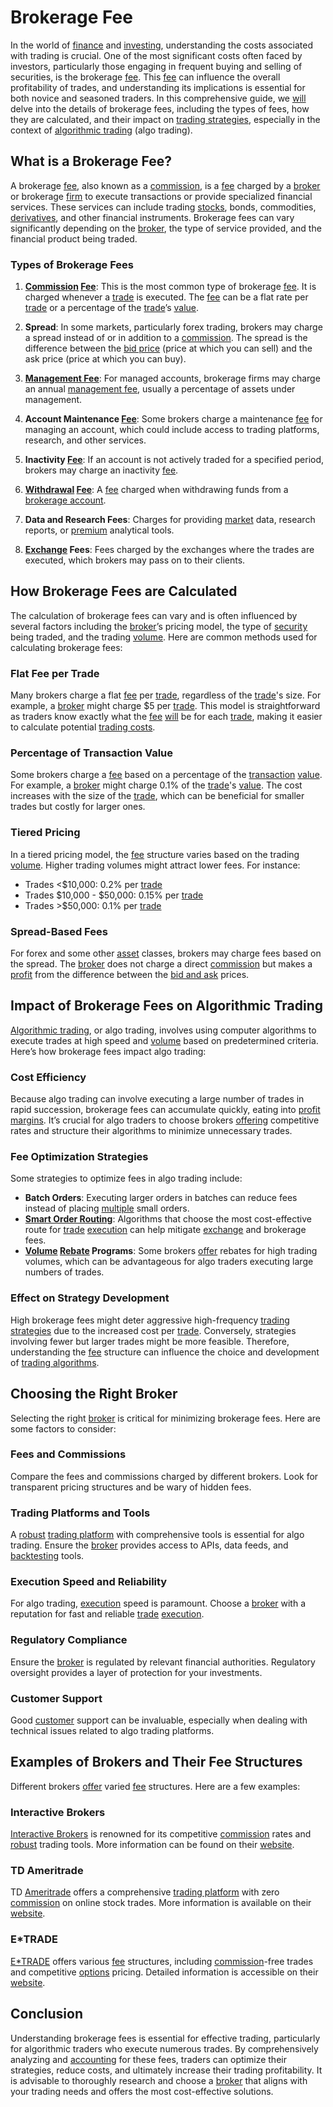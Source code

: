# Brokerage Fee

In the world of [finance](../f/finance.md) and [investing](../i/investing.md), understanding the costs associated with trading is crucial. One of the most significant costs often faced by investors, particularly those engaging in frequent buying and selling of securities, is the brokerage [fee](../f/fee.md). This [fee](../f/fee.md) can influence the overall profitability of trades, and understanding its implications is essential for both novice and seasoned traders. In this comprehensive guide, we [will](../w/will.md) delve into the details of brokerage fees, including the types of fees, how they are calculated, and their impact on [trading strategies](../t/trading_strategies.md), especially in the context of [algorithmic trading](../a/accountability.md) (algo trading).

## What is a Brokerage Fee?

A brokerage [fee](../f/fee.md), also known as a [commission](../c/commission.md), is a [fee](../f/fee.md) charged by a [broker](../b/broker.md) or brokerage [firm](../f/firm.md) to execute transactions or provide specialized financial services. These services can include trading [stocks](../s/stock.md), bonds, commodities, [derivatives](../d/derivatives.md), and other financial instruments. Brokerage fees can vary significantly depending on the [broker](../b/broker.md), the type of service provided, and the financial product being traded.

### Types of Brokerage Fees

1. **[Commission](../c/commission.md) [Fee](../f/fee.md)**: This is the most common type of brokerage [fee](../f/fee.md). It is charged whenever a [trade](../t/trade.md) is executed. The [fee](../f/fee.md) can be a flat rate per [trade](../t/trade.md) or a percentage of the [trade](../t/trade.md)’s [value](../v/value.md).

2. **Spread**: In some markets, particularly forex trading, brokers may charge a spread instead of or in addition to a [commission](../c/commission.md). The spread is the difference between the [bid price](../b/bid_price.md) (price at which you can sell) and the ask price (price at which you can buy).

3. **[Management Fee](../m/management_fee.md)**: For managed accounts, brokerage firms may charge an annual [management fee](../m/management_fee.md), usually a percentage of assets under management.

4. **Account Maintenance [Fee](../f/fee.md)**: Some brokers charge a maintenance [fee](../f/fee.md) for managing an account, which could include access to trading platforms, research, and other services.

5. **Inactivity [Fee](../f/fee.md)**: If an account is not actively traded for a specified period, brokers may charge an inactivity [fee](../f/fee.md).

6. **[Withdrawal](../w/withdrawal.md) [Fee](../f/fee.md)**: A [fee](../f/fee.md) charged when withdrawing funds from a [brokerage account](../b/brokerage_account.md).

7. **Data and Research Fees**: Charges for providing [market](../m/market.md) data, research reports, or [premium](../p/premium.md) analytical tools.

8. **[Exchange](../e/exchange.md) Fees**: Fees charged by the exchanges where the trades are executed, which brokers may pass on to their clients.

## How Brokerage Fees are Calculated

The calculation of brokerage fees can vary and is often influenced by several factors including the [broker](../b/broker.md)’s pricing model, the type of [security](../s/security.md) being traded, and the trading [volume](../v/volume.md). Here are common methods used for calculating brokerage fees:

### Flat Fee per Trade

Many brokers charge a flat [fee](../f/fee.md) per [trade](../t/trade.md), regardless of the [trade](../t/trade.md)'s size. For example, a [broker](../b/broker.md) might charge $5 per [trade](../t/trade.md). This model is straightforward as traders know exactly what the [fee](../f/fee.md) [will](../w/will.md) be for each [trade](../t/trade.md), making it easier to calculate potential [trading costs](../t/trading_costs.md).

### Percentage of Transaction Value

Some brokers charge a [fee](../f/fee.md) based on a percentage of the [transaction](../t/transaction.md) [value](../v/value.md). For example, a [broker](../b/broker.md) might charge 0.1% of the [trade](../t/trade.md)'s [value](../v/value.md). The cost increases with the size of the [trade](../t/trade.md), which can be beneficial for smaller trades but costly for larger ones.

### Tiered Pricing

In a tiered pricing model, the [fee](../f/fee.md) structure varies based on the trading [volume](../v/volume.md). Higher trading volumes might attract lower fees. For instance:
- Trades <$10,000: 0.2% per [trade](../t/trade.md)
- Trades $10,000 - $50,000: 0.15% per [trade](../t/trade.md)
- Trades >$50,000: 0.1% per [trade](../t/trade.md)

### Spread-Based Fees

For forex and some other [asset](../a/asset.md) classes, brokers may charge fees based on the spread. The [broker](../b/broker.md) does not charge a direct [commission](../c/commission.md) but makes a [profit](../p/profit.md) from the difference between the [bid and ask](../b/bid_and_ask.md) prices.

## Impact of Brokerage Fees on Algorithmic Trading

[Algorithmic trading](../a/accountability.md), or algo trading, involves using computer algorithms to execute trades at high speed and [volume](../v/volume.md) based on predetermined criteria. Here’s how brokerage fees impact algo trading:

### Cost Efficiency

Because algo trading can involve executing a large number of trades in rapid succession, brokerage fees can accumulate quickly, eating into [profit margins](../p/profit_margins_in_trading.md). It’s crucial for algo traders to choose brokers [offering](../o/offering.md) competitive rates and structure their algorithms to minimize unnecessary trades.

### Fee Optimization Strategies

Some strategies to optimize fees in algo trading include:
- **Batch Orders**: Executing larger orders in batches can reduce fees instead of placing [multiple](../m/multiple.md) small orders.
- **[Smart Order Routing](../s/smart_order_routing.md)**: Algorithms that choose the most cost-effective route for [trade](../t/trade.md) [execution](../e/execution.md) can help mitigate [exchange](../e/exchange.md) and brokerage fees.
- **[Volume](../v/volume.md) [Rebate](../r/rebate.md) Programs**: Some brokers [offer](../o/offer.md) rebates for high trading volumes, which can be advantageous for algo traders executing large numbers of trades.

### Effect on Strategy Development

High brokerage fees might deter aggressive high-frequency [trading strategies](../t/trading_strategies.md) due to the increased cost per [trade](../t/trade.md). Conversely, strategies involving fewer but larger trades might be more feasible. Therefore, understanding the [fee](../f/fee.md) structure can influence the choice and development of [trading algorithms](../t/trading_algorithms.md).

## Choosing the Right Broker

Selecting the right [broker](../b/broker.md) is critical for minimizing brokerage fees. Here are some factors to consider:

### Fees and Commissions

Compare the fees and commissions charged by different brokers. Look for transparent pricing structures and be wary of hidden fees.

### Trading Platforms and Tools

A [robust](../r/robust.md) [trading platform](../t/trading_platform.md) with comprehensive tools is essential for algo trading. Ensure the [broker](../b/broker.md) provides access to APIs, data feeds, and [backtesting](../b/backtesting.md) tools.

### Execution Speed and Reliability

For algo trading, [execution](../e/execution.md) speed is paramount. Choose a [broker](../b/broker.md) with a reputation for fast and reliable [trade](../t/trade.md) [execution](../e/execution.md).

### Regulatory Compliance

Ensure the [broker](../b/broker.md) is regulated by relevant financial authorities. Regulatory oversight provides a layer of protection for your investments.

### Customer Support

Good [customer](../c/customer.md) support can be invaluable, especially when dealing with technical issues related to algo trading platforms.

## Examples of Brokers and Their Fee Structures

Different brokers [offer](../o/offer.md) varied [fee](../f/fee.md) structures. Here are a few examples:

### Interactive Brokers

[Interactive Brokers](../i/interactive_brokers.md) is renowned for its competitive [commission](../c/commission.md) rates and [robust](../r/robust.md) trading tools. More information can be found on their [website](https://www.interactivebrokers.com/).

### TD Ameritrade

TD [Ameritrade](../a/ameritrade.md) offers a comprehensive [trading platform](../t/trading_platform.md) with zero [commission](../c/commission.md) on online stock trades. More information is available on their [website](https://www.tdameritrade.com/).

### E*TRADE

[E*TRADE](../e/e_trade.md) offers various [fee](../f/fee.md) structures, including [commission](../c/commission.md)-free trades and competitive [options](../o/options.md) pricing. Detailed information is accessible on their [website](https://us.etrade.com/).

## Conclusion

Understanding brokerage fees is essential for effective trading, particularly for algorithmic traders who execute numerous trades. By comprehensively analyzing and [accounting](../a/accounting.md) for these fees, traders can optimize their strategies, reduce costs, and ultimately increase their trading profitability. It is advisable to thoroughly research and choose a [broker](../b/broker.md) that aligns with your trading needs and offers the most cost-effective solutions.